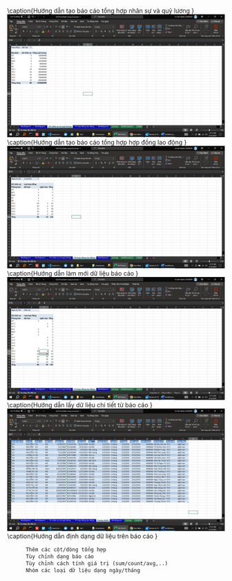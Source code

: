 <!--@ \subsection{Bai 1} -->

\caption{Hướng dẫn tạo báo cáo tổng hợp nhân sự và quỹ lương }
![alt text](image-1.png)
\caption{Hướng dẫn tạo báo cáo tổng hợp hợp đồng lao động }
![alt text](image-2.png)
\caption{Hướng dẫn làm mới dữ liệu báo cáo }
![alt text](image.png)
\caption{Hướng dẫn lấy dữ liệu chi tiết từ báo cáo  }
![alt text](image-3.png)
\caption{Hướng dẫn  định dạng dữ liệu trên   báo cáo  }

<!-- 5		Thêm các cột/dòng tổng hợp -->
<!-- 6		Tùy chỉnh báo cáo dạng cổ điển -->
<!-- 7		Tùy chỉnh công thức tính (count, sum,….) -->
<!-- 8		Nhóm các loại dữ liệu (dạng ngày tháng, dạng, số) -->
<!-- II	Nâng cao và thực tiễn	 -->
<!-- 9		Tiền xử lý dữ liệu -->
<!-- 10		Bổ sung các cột dữ liệu để làm báo cáo tổng hợp -->
<!-- 11		Các tầng dữ liệu -->

<!-- #23 Pivot table trong Excel -->

          Thêm các cột/dòng tổng hợp
          Tùy chỉnh dạng báo cáo
          Tùy chỉnh cách tính giá trị (sum/count/avg,..)
          Nhóm các loại dữ liệu dạng ngày/tháng

<!--@ \subsection{Bai 2} -->

<!--@ \subsection{Bai 3} -->
